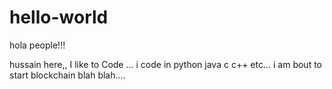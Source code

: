 # hello-world

hola people!!!

hussain here,, I like to Code ... i code in python java c c++ etc...
i am bout to start blockchain blah blah....
